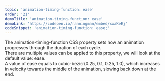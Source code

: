 ```yaml
---
topic: 'animation-timing-function: ease'
order: '21'
demoTitle: 'animation-timing-function: ease'
demoLink: 'https://codepen.io/ranningman/embed/xxaKeEj'
codeSnippet: 'animation-timing-function: ease;'
---
```


The animation-timing-function CSS property sets how an animation progresses through the duration of each cycle.  
There are multiple values can be applied to this property, we will look at the default value: ease.  
A value of ease equals to cubic-bezier(0.25, 0.1, 0.25, 1.0), which increases in velocity towards the middle of the animation, slowing back down at the end.
